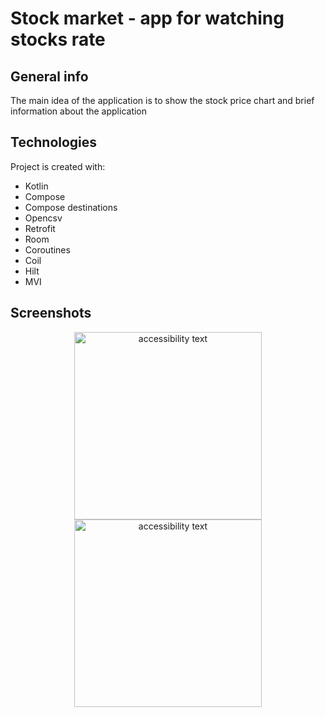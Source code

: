 #  Stock market - app for watching stocks rate

## General info
The main idea of the application is to show the stock price chart and brief information about the application

## Technologies
Project is created with:
* Kotlin
* Compose
* Compose destinations
* Opencsv
* Retrofit
* Room
* Coroutines
* Coil
* Hilt
* MVI

## Screenshots
<p align="center">
  <img src="https://user-images.githubusercontent.com/57315212/177196576-c02672fd-6765-443a-a1a7-0c3dcef1b4b4.jpg" width="300" alt="accessibility text">
  <img src="https://user-images.githubusercontent.com/57315212/177196580-d881ce47-cecd-4986-a487-2a944b2d0d90.jpg" width="300" alt="accessibility text">
</p>
